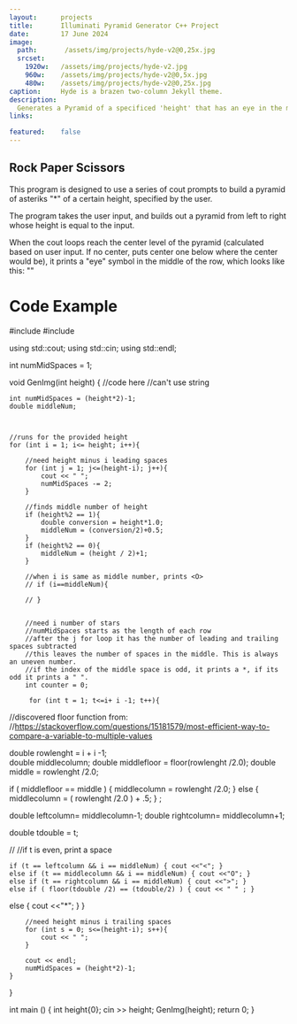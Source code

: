 ```yaml
---
layout:      projects
title:       Illuminati Pyramid Generator C++ Project
date:        17 June 2024 
image:
  path:       /assets/img/projects/hyde-v2@0,25x.jpg
  srcset:
    1920w:   /assets/img/projects/hyde-v2.jpg
    960w:    /assets/img/projects/hyde-v2@0,5x.jpg
    480w:    /assets/img/projects/hyde-v2@0,25x.jpg
caption:     Hyde is a brazen two-column Jekyll theme.
description: 
  Generates a Pyramid of a specificed 'height' that has an eye in the middle
links:

featured:    false
---
```


## Rock Paper Scissors 

This program is designed to use a series of cout prompts to build a pyramid of asteriks "*" of a certain height, specified by the user.  

The program takes the user input, and builds out a pyramid from left to right whose height is equal to the input.  

When the cout loops reach the center level of the pyramid (calculated based on user input. If no center, puts center one below where the center would be), it prints a "eye" symbol in the middle of the row, which looks like this: "<O>"

# Code Example

#include <iostream>
#include <random>

using std::cout;
using std::cin;
using std::endl;

int numMidSpaces = 1;

void GenImg(int height) {
    //code here
    //can't use string 

    int numMidSpaces = (height*2)-1;
    double middleNum;



    //runs for the provided height 
    for (int i = 1; i<= height; i++){

        //need height minus i leading spaces
        for (int j = 1; j<=(height-i); j++){
            cout << " ";
            numMidSpaces -= 2;
        }

        //finds middle number of height
        if (height%2 == 1){
            double conversion = height*1.0;
            middleNum = (conversion/2)+0.5;
        }
        if (height%2 == 0){
            middleNum = (height / 2)+1;
        }
        
        //when i is same as middle number, prints <O>
        // if (i==middleNum){
            
        // }


        //need i number of stars
        //numMidSpaces starts as the length of each row
        //after the j for loop it has the number of leading and trailing spaces subtracted
        //this leaves the number of spaces in the middle. This is always an uneven number.
        //if the index of the middle space is odd, it prints a *, if its odd it prints a " ".
        int counter = 0;
        
         for (int t = 1; t<=i+ i -1; t++){


//discovered floor function from:
//https://stackoverflow.com/questions/15181579/most-efficient-way-to-compare-a-variable-to-multiple-values

 double rowlenght = i + i -1;            
 double middlecolumn;
 double middlefloor = floor(rowlenght /2.0);
 double middle = rowlenght /2.0;

 if ( middlefloor == middle ) { middlecolumn = rowlenght /2.0; } else { middlecolumn = ( rowlenght /2.0 ) + .5; } ;

 double leftcolumn= middlecolumn-1;
 double rightcolumn= middlecolumn+1;


double tdouble = t;

//             //if t is even, print a space

    if (t == leftcolumn && i == middleNum) { cout <<"<"; }
    else if (t == middlecolumn && i == middleNum) { cout <<"O"; }
    else if (t == rightcolumn && i == middleNum) { cout <<">"; }
    else if ( floor(tdouble /2) == (tdouble/2) ) { cout << " " ; }
else {     cout <<"*";  }
     }

        //need height minus i trailing spaces
        for (int s = 0; s<=(height-i); s++){
            cout << " ";
        }

        cout << endl;
        numMidSpaces = (height*2)-1;
    }
}

int main () {
    int height{0};
    cin >> height;
    GenImg(height);
    return 0;
}